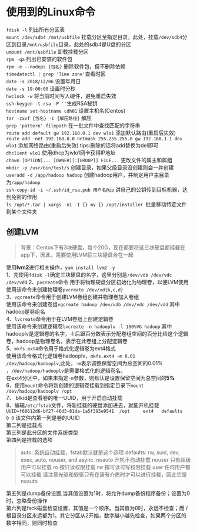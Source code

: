 # 使用到的Linux命令

`fdisk -l` 列出所有分区表  
`mount /dev/sdb4 /mnt/usbfile` 挂载分区至指定目录，此处，挂载`/dev/sdb4`分区到目录`/mnt/usbfile`目录，此处的sdb4是U盘的分区  
`umount /mnt/usbfile` 卸载挂载分区  
`rpm -qa` 列出已安装的软件包  
`rpm -e --nodeps {包名}` 删除软件包，但不删除依赖  
`timedatectl | grep 'Time zone'`查看时区  
`date -s 2018/12/06` 设置年月日  
`date -s 19:00:00` 设置时分秒  
`hwclock -w` 将当前时间写入硬件，避免重启失效  
`ssh-keygen -t rsa -P ''`生成RSA秘钥  
`hostname set-hostname cdh01` 设置主机名(Centos)  
`tar -zxvf {包名} -C {解压路径}`  解压  
`grep 'pattern' filepath` 在一批文件中查找匹配的字符串  
`route add default gw 192.168.0.1 dev wlo1` 添加默认路由(重启后失效)  
`route add -net 192.168.0.0 netmask 255.255.255.0 gw 192.168.1.1 dev wlo1` 添加网络路由(重启后失效) tips:删除的话将add替换为del即可  
`dhclient wlo1` 使用dhcp为wlo1网卡获得IP地址  
`chown [OPTION]... [OWNER][:[GROUP]] FILE...` 更改文件的属主和属组  
`mkdir -p /usr/bin/test/s`  创建目录，如果父级目录没创建则会一并创建  
`useradd -d /app/hadoop hadoop` 创建hadoop用户，并制定用户主目录为`/app/hadoop`  
`ssh-copy-id -i ~/.ssh/id_rsa.pub 用户名@ip`  讲自己的公钥传到目标机器，达到免密的作用  
`ls /opt/*.tar | xargs -n1 -I {} mv {} /opt/installer `批量移动特定文件到某个文件夹  

## 创建LVM
> 背景：Centos下有3块硬盘，每个20G，现在都要将这三块硬盘都挂载在app下，因此，需要使用LVM将三块硬盘合在一起

使用**lvm2**进行相关操作，`yum install lvm2 -y`  
1、先使用`fdisk -l`确定三块硬盘的名字，这里分别是`/dev/vdb /dev/vdc /dev/vdd`
2、`pvcreate`命令 用于将物理硬盘分区初始化为物理卷，以便LVM使用  
使用该命令来创建物理卷`pvcreate /dev/vd{b,c,d}`  
3、`vgcreate`命令用于创建LVM卷组创建并物理卷加入卷组  
使用该命令来创建卷组`vgcreate hadoop /dev/vdb /dev/vdc /dev/vdd` 其中hadoop是卷组名  
4、`lvcreate`命令用于在LVM卷组上创建逻辑卷  
使用该命令来创建逻辑卷`lvcreate -n hadooplv -l 100%VG hadoop` 其中hadooplv是逻辑卷的名字，-l 后跟百分数表示分配卷组空间的百分比给这个逻辑卷，hadoop是物理卷名，表示在此卷组上分配逻辑卷  
5、`mkfs.ext4`命令用于格式化逻辑卷为ext4格式  
使用该命令格式化逻辑卷hadooplv，`mkfs.ext4 -m 0.01 /dev/hadoop/hadooplv`,此处，`-m`表示调整保留空间为总空间的0.01% ，`/dev/hadoop/hadooplv`是需要格式化的逻辑卷名。  
在ext4分区中，如果未指定`-m`参数，则默认是设置保留空间为总空间的**5%**  
6、使用`mount`命令将新创建的逻辑卷挂载到指定目录下`mount /dev/hadoop/hadooplv /opt`  
7、 blkid是查看卷的唯一UUID，用于开启自动挂载  
8、编辑`/etc/fstab`文件，将新挂载的硬盘添加进去，就能开机挂载`UUID=f68612d6-bf27-46d3-81da-1a5f395e9541  /opt     ext4   defaults    0 0`
该文件内第一列是卷的UUID  
第二列是挂载点  
第三列是此分区的文件系统类型  
第四列是挂载的选项  
> auto: 系统自动挂载，fstab默认就是这个选项
defaults: rw, suid, dev, exec, auto, nouser, and async.
noauto 开机不自动挂载
nouser 只有超级用户可以挂载
ro 按只读权限挂载
rw 按可读可写权限挂载
user 任何用户都可以挂载
请注意光驱和软驱只有在装有介质时才可以进行挂载，因此它是noauto  

第五列是dump备份设置,当其值设置为1时，将允许dump备份程序备份；设置为0时，忽略备份操作  
第六列是fsck磁盘检查设置，其值是一个顺序。当其值为0时，永远不检查；而 / 根目录分区永远都为1。其它分区从2开始，数字越小越先检查，如果两个分区的数字相同，则同时检查  